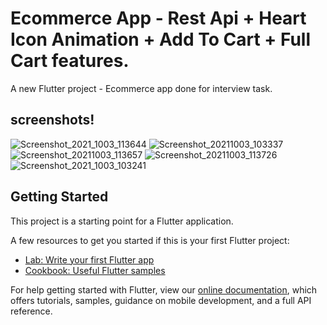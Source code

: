 # Ecommerce App - Rest Api + Heart Icon Animation + Add To Cart + Full Cart features.

A new Flutter project - Ecommerce app done for interview task. 

## screenshots!

![Screenshot_2021_1003_113644](https://user-images.githubusercontent.com/69787389/135742518-3f78db9c-a1a8-43d3-80ca-f54edd7ea12f.jpg)
![Screenshot_20211003_103337](https://user-images.githubusercontent.com/69787389/135742504-9c59e302-3b38-4dca-a258-1b2f5959dbf1.jpg)
![Screenshot_20211003_113657](https://user-images.githubusercontent.com/69787389/135742509-6e92e6ff-370f-406c-8f41-53f1f6bb4ec5.jpg)
![Screenshot_20211003_113726](https://user-images.githubusercontent.com/69787389/135742512-a6b05e4f-5724-4bda-a2f5-170e46f60005.jpg)
![Screenshot_2021_1003_103241](https://user-images.githubusercontent.com/69787389/135742515-5abb1207-78f5-4d16-a0ee-772562dd7e67.jpg)





## Getting Started

This project is a starting point for a Flutter application.

A few resources to get you started if this is your first Flutter project:

- [Lab: Write your first Flutter app](https://flutter.dev/docs/get-started/codelab)
- [Cookbook: Useful Flutter samples](https://flutter.dev/docs/cookbook)

For help getting started with Flutter, view our
[online documentation](https://flutter.dev/docs), which offers tutorials,
samples, guidance on mobile development, and a full API reference.
